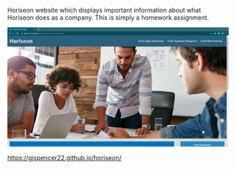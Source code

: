 Horiseon website which displays important information about what Horiseon does as a company.
This is simply a homework assignment.

![Image of the deployed site](HoriseonDeployed.png)


https://gjspencer22.github.io/horiseon/


